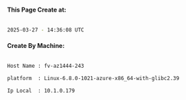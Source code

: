 
   
#### This Page Create at:

```bash

2025-03-27 - 14:36:08 UTC

```

#### Create By Machine:

```bash

Host Name : fv-az1444-243

platform  : Linux-6.8.0-1021-azure-x86_64-with-glibc2.39

Ip Local  : 10.1.0.179

```

